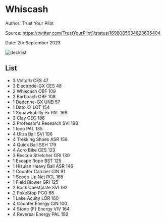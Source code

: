 # Whiscash

Author: Trust Your Pilot

Source: <https://twitter.com/TrustYourPilot1/status/1698085634823635404>

Date: 2th September 2023

![decklist](../../images/OBF/Whiscash/2-%20Whiscash.png)

## List

* 3 Voltorb CES 47
* 3 Electrode-GX CES 48
* 2 Whiscash OBF 109
* 2 Barboach OBF 108
* 1 Dedenne-GX UNB 57
* 1 Ditto ◇ LOT 154
* 1 Squawkabilly ex PAL 169
* 3 Clay CEC 188
* 2 Professor's Research SVI 190
* 1 Iono PAL 185
* 4 Ultra Ball SVI 196
* 4 Trekking Shoes ASR 156
* 4 Quick Ball SSH 179
* 4 Acro Bike CES 123
* 3 Rescue Stretcher GRI 130
* 1 Escape Rope BST 125
* 1 Hisuian Heavy Ball ASR 146
* 1 Counter Catcher CIN 91
* 1 Scoop Up Net RCL 165
* 1 Field Blower GRI 125
* 2 Rock Chestplate SVI 192
* 2 PokéStop PGO 68
* 1 Lake Acuity LOR 160
* 4 Counter Energy CIN 100
* 4 Stone {F} Energy VIV 164
* 4 Reversal Energy PAL 192
